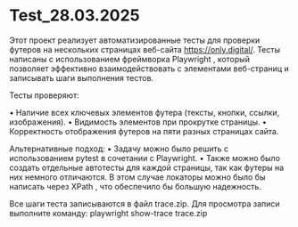 # Test_28.03.2025
Этот проект реализует автоматизированные тесты для проверки футеров на нескольких страницах веб-сайта https://only.digital/. Тесты написаны с использованием фреймворка Playwright , который позволяет эффективно взаимодействовать с элементами веб-страниц и записывать шаги выполнения тестов.

Тесты проверяют:

• Наличие всех ключевых элементов футера (тексты, кнопки, ссылки, изображения).
• Видимость элементов при прокрутке страницы.
• Корректность отображения футеров на пяти разных страницах сайта.

Альтернативные подход:
• Задачу можно было решить с использованием pytest в сочетании с Playwright.
• Также можно было создать отдельные автотесты для каждой страницы, так как футеры на них немного отличаются. В этом случае локаторы можно было бы написать через XPath , что обеспечило бы большую надежность.

Все шаги теста записываются в файл trace.zip. Для просмотра записи выполните команду:
playwright show-trace trace.zip
